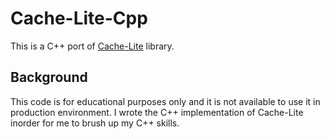 # Cache-Lite-Cpp

This is a C++ port of [Cache-Lite](https://github.com/kezhenxu94/cache-lite) library. 

## Background

This code is for educational purposes only and it is not available to use it in production environment. I wrote the C++ implementation of Cache-Lite inorder for me to brush up my C++ skills.
